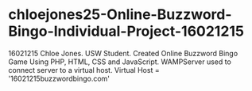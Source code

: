 # chloejones25-Online-Buzzword-Bingo-Individual-Project-16021215
16021215 Chloe Jones. USW Student. Created Online Buzzword Bingo Game Using PHP, HTML, CSS and JavaScript. WAMPServer used to connect server to a virtual host. Virtual Host = '16021215buzzwordbingo.com'
